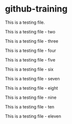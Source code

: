 # github-training

This is a testing file. 

This is a testing file - two

This is a testing file - three

This is a testing file - four

This is a testing file - five

This is a testing file - six

This is a testing file - seven 

This is a testing file - eight

This is a testing file - nine

This is a testing file - ten

This is a testing file - eleven
